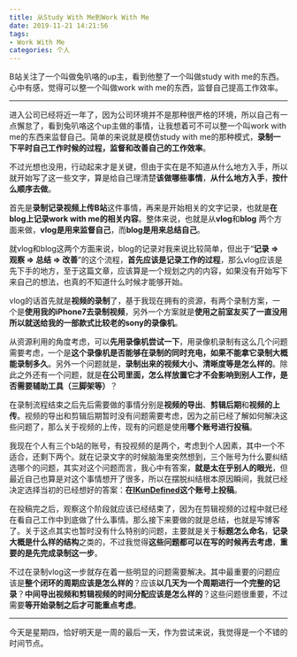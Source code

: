 ```yaml
---
title: 从Study With Me到Work With Me
date: 2019-11-21 14:21:56
tags:
- Work With Me
categories: 个人
---
```


B站关注了一个叫做兔叭咯的up主，看到他整了一个叫做study with me的东西。心中有感，觉得可以整一个叫做work with me的东西，监督自己提高工作效率。

<!-- more -->

---

进入公司已经将近一年了，因为公司环境并不是那种很严格的环境，所以自己有一点懈怠了，看到兔叭咯这个up主做的事情，让我想着可不可以整一个叫work with me的东西来监督自己。简单的来说就是模仿study with me的那种模式，**录制一下平时自己工作时候的过程，监督和改善自己的工作效率**。

不过光想也没用，行动起来才是关键，但由于实在是不知道从什么地方入手，所以就开始写了这一些文字，算是给自己理清楚**该做哪些事情**，**从什么地方入手**，**按什么顺序去做**。

首先是**录制记录视频上传B站**这件事情，再来是开始相关的文字记录，也就是**在blog上记录work with me的相关内容**。整体来说，也就是从**vlog**和**blog** 两个方面来做，**vlog是用来监督自己**，而**blog是用来总结自己**。

就vlog和blog这两个方面来说，blog的记录对我来说比较简单，但出于“**记录 => 观察 => 总结 => 改善**”的这个流程，**首先应该是记录工作的过程**，那么vlog应该是先下手的地方，至于这篇文章，应该算是一个规划之内的内容，如果没有开始写下来自己的想法，也真的不知道什么时候才能够开始。

vlog的话首先就是**视频的录制**了，基于我现在拥有的资源，有两个录制方案，一个是**使用我的iPhone7去录制视频**，另外一个方案就是**使用之前室友买了一直没用所以就送给我的一部款式比较老的sony的录像机**。

从资源利用的角度考虑，可以**先用录像机尝试一下**，用录像机录制有这么几个问题需要考虑，一个是**这个录像机是否能够在录制的同时充电，如果不能拿它录制大概能录制多久**。另外一个问题就是，**录制出来的视频大小、清晰度等是怎么样的**。除此之外还有一个问题，就是**在公司里面，怎么样放置它才不会影响到别人工作，是否需要辅助工具（三脚架等）**？

在录制流程结束之后先后需要做的事情分别是**视频的导出**、**剪辑后期**和**视频的上传**。视频的导出和剪辑后期暂时没有问题需要考虑，因为之前已经了解如何解决这些问题了，那么关于视频的上传，现有的问题是使用**哪个账号进行投稿**。

我现在个人有三个b站的账号，有投视频的是两个，考虑到个人因素，其中一个不适合，还剩下两个。就在记录文字的时候脑海里突然想到，三个账号为什么要纠结选哪个的问题，其实对这个问题而言，我心中有答案，**就是太在乎别人的眼光**，但最近自己也算是对这个事情想开了很多，所以在摆脱纠结根本原因瞬间，我就已经决定选择当初的已经想好的答案：<strong>在[IKunDefined](https://space.bilibili.com/15563957)这个账号上投稿</strong>。

在投稿完之后，观察这个阶段就应该已经结束了，因为在剪辑视频的过程中就已经在看自己工作中到底做了什么事情。那么接下来要做的就是总结，也就是写博客了。关于这点其实也暂时没有什么特别的问题，主要就是关于**标题怎么命名**，**记录大概是什么样的结构**之类的，不过我觉得**这些问题都可以在写的时候再去考虑**，**重要的是先完成录制这一步**。

不过在录制vlog这一步就存在着一些明显的问题需要解决。其中最重要的问题应该是**整个闭环的周期应该是怎么样的**？应该**以几天为一个周期进行一个完整的记录**？**中间导出视频和剪辑视频的时间分配应该是怎么样的**？这些问题很重要，不过需要**等开始录制之后才可能重点考虑**。

---

今天是星期四，恰好明天是一周的最后一天，作为尝试来说，我觉得是一个不错的时间节点。


